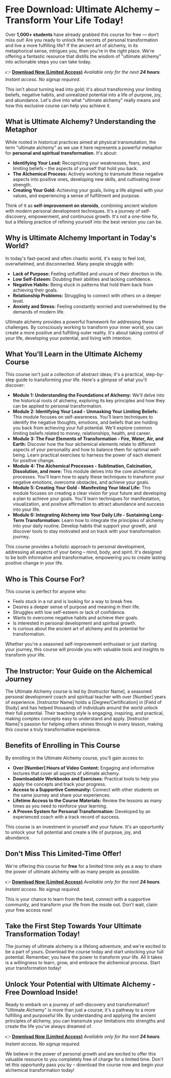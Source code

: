 # Free Download: Ultimate Alchemy – Transform Your Life Today!

Over **1,000+ students** have already grabbed this course for free — don’t miss out!
Are you ready to unlock the secrets of personal transformation and live a more fulfilling life? If the ancient art of alchemy, in its metaphorical sense, intrigues you, then you're in the right place. We're offering a fantastic resource that distills the wisdom of "ultimate alchemy" into actionable steps you can take today.

👉 [**Download Now (Limited Access)**](https://udemywork.com/ultimate-alchemy)
_Available only for the next **24 hours**. Instant access. No signup required._

This isn't about turning lead into gold; it's about transforming your limiting beliefs, negative habits, and unrealized potential into a life of purpose, joy, and abundance. Let's dive into what "ultimate alchemy" really means and how this exclusive course can help you achieve it.

## What is Ultimate Alchemy? Understanding the Metaphor

While rooted in historical practices aimed at physical transmutation, the term "ultimate alchemy" as we use it here represents a powerful metaphor for **personal and spiritual transformation.** It's about:

*   **Identifying Your Lead:** Recognizing your weaknesses, fears, and limiting beliefs – the aspects of yourself that hold you back.
*   **The Alchemical Process:** Actively working to transmute these negative aspects into positive ones, developing new skills, and cultivating inner strength.
*   **Creating Your Gold:** Achieving your goals, living a life aligned with your values, and experiencing a sense of fulfillment and purpose.

Think of it as **self-improvement on steroids**, combining ancient wisdom with modern personal development techniques. It's a journey of self-discovery, empowerment, and continuous growth. It's not a one-time fix, but a lifelong practice of refining yourself into the best version you can be.

## Why is Ultimate Alchemy Important in Today's World?

In today's fast-paced and often chaotic world, it's easy to feel lost, overwhelmed, and disconnected. Many people struggle with:

*   **Lack of Purpose:** Feeling unfulfilled and unsure of their direction in life.
*   **Low Self-Esteem:** Doubting their abilities and lacking confidence.
*   **Negative Habits:** Being stuck in patterns that hold them back from achieving their goals.
*   **Relationship Problems:** Struggling to connect with others on a deeper level.
*   **Anxiety and Stress:** Feeling constantly worried and overwhelmed by the demands of modern life.

Ultimate alchemy provides a powerful framework for addressing these challenges. By consciously working to transform your inner world, you can create a more positive and fulfilling outer reality. It's about taking control of your life, developing your potential, and living with intention.

## What You'll Learn in the Ultimate Alchemy Course

This course isn't just a collection of abstract ideas; it's a practical, step-by-step guide to transforming your life. Here's a glimpse of what you'll discover:

*   **Module 1: Understanding the Foundations of Alchemy:** We'll delve into the historical roots of alchemy, exploring its key principles and how they can be applied to personal transformation.
*   **Module 2: Identifying Your Lead - Unmasking Your Limiting Beliefs:** This module focuses on self-awareness. You'll learn techniques to identify the negative thoughts, emotions, and beliefs that are holding you back from achieving your full potential. We'll explore common limiting beliefs related to money, relationships, health, and career.
*   **Module 3: The Four Elements of Transformation - Fire, Water, Air, and Earth:** Discover how the four alchemical elements relate to different aspects of your personality and how to balance them for optimal well-being. Learn practical exercises to harness the power of each element for positive change.
*   **Module 4: The Alchemical Processes - Sublimation, Calcination, Dissolution, and more:** This module delves into the core alchemical processes. You'll learn how to apply these techniques to transform your negative emotions, overcome obstacles, and achieve your goals.
*   **Module 5: Creating Your Gold - Manifesting Your Ideal Life:** This module focuses on creating a clear vision for your future and developing a plan to achieve your goals. You'll learn techniques for manifestation, visualization, and positive affirmation to attract abundance and success into your life.
*   **Module 6: Integrating Alchemy into Your Daily Life - Sustaining Long-Term Transformation:** Learn how to integrate the principles of alchemy into your daily routine. Develop habits that support your growth, and discover tools to stay motivated and on track with your transformation journey.

This course provides a holistic approach to personal development, addressing all aspects of your being – mind, body, and spirit. It's designed to be both informative and transformative, empowering you to create lasting positive change in your life.

## Who is This Course For?

This course is perfect for anyone who:

*   Feels stuck in a rut and is looking for a way to break free.
*   Desires a deeper sense of purpose and meaning in their life.
*   Struggles with low self-esteem or lack of confidence.
*   Wants to overcome negative habits and achieve their goals.
*   Is interested in personal development and spiritual growth.
*   Is curious about the ancient art of alchemy and its potential for transformation.

Whether you're a seasoned self-improvement enthusiast or just starting your journey, this course will provide you with valuable tools and insights to transform your life.

## The Instructor: Your Guide on the Alchemical Journey

The Ultimate Alchemy course is led by [Instructor Name], a seasoned personal development coach and spiritual teacher with over [Number] years of experience. [Instructor Name] holds a [Degree/Certification] in [Field of Study] and has helped thousands of individuals around the world unlock their full potential. Their teaching style is engaging, inspiring, and practical, making complex concepts easy to understand and apply. [Instructor Name]'s passion for helping others shines through in every lesson, making this course a truly transformative experience.

## Benefits of Enrolling in This Course

By enrolling in the Ultimate Alchemy course, you'll gain access to:

*   **Over [Number] Hours of Video Content:** Engaging and informative lectures that cover all aspects of ultimate alchemy.
*   **Downloadable Workbooks and Exercises:** Practical tools to help you apply the concepts and track your progress.
*   **Access to a Supportive Community:** Connect with other students on the same journey and share your experiences.
*   **Lifetime Access to the Course Materials:** Review the lessons as many times as you need to reinforce your learning.
*   **A Proven System for Personal Transformation:** Developed by an experienced coach with a track record of success.

This course is an investment in yourself and your future. It's an opportunity to unlock your full potential and create a life of purpose, joy, and abundance.

## Don't Miss This Limited-Time Offer!

We're offering this course for **free** for a limited time only as a way to share the power of ultimate alchemy with as many people as possible.

👉 [**Download Now (Limited Access)**](https://udemywork.com/ultimate-alchemy)
_Available only for the next **24 hours**. Instant access. No signup required._

This is your chance to learn from the best, connect with a supportive community, and transform your life from the inside out. Don't wait, claim your free access now!

## Take the First Step Towards Your Ultimate Transformation Today!

The journey of ultimate alchemy is a lifelong adventure, and we're excited to be a part of yours. Download the course today and start unlocking your full potential. Remember, you have the power to transform your life. All it takes is a willingness to learn, grow, and embrace the alchemical process. Start your transformation today!

## Unlock Your Potential with Ultimate Alchemy - Free Download Inside!

Ready to embark on a journey of self-discovery and transformation? "Ultimate Alchemy" is more than just a course; it's a pathway to a more fulfilling and purposeful life. By understanding and applying the ancient principles of alchemy, you can transmute your limitations into strengths and create the life you've always dreamed of.

👉 [**Download Now (Limited Access)**](https://udemywork.com/ultimate-alchemy)
_Available only for the next **24 hours**. Instant access. No signup required._

We believe in the power of personal growth and are excited to offer this valuable resource to you completely free of charge for a limited time. Don't let this opportunity pass you by – download the course now and begin your alchemical transformation today!
